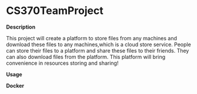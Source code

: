 # CS370TeamProject

**Description**

This project will create a platform to store files from any machines and download these files to any machines,which is a cloud store service. 
People can store their files to a platform and share these files to their friends. They can also download files from the platform.
This platform will bring convenience in resources storing and sharing!

**Usage**


**Docker**


